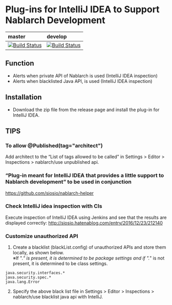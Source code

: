 # Plug-ins for IntelliJ IDEA to Support Nablarch Development

| master | develop |
|:-----------|:------------|
|[![Build Status](https://travis-ci.org/nablarch/nablarch-intellij-plugin.svg?branch=master)](https://travis-ci.org/nablarch/nablarch-intellij-plugin)|[![Build Status](https://travis-ci.org/nablarch/nablarch-intellij-plugin.svg?branch=develop)](https://travis-ci.org/nablarch/nablarch-intellij-plugin)|

## Function

- Alerts when private API of Nablarch is used (IntelliJ IDEA inspection)
- Alerts when blacklisted Java API, is used (IntelliJ IDEA inspection)

## Installation

- Download the zip file from the release page and install the plug-in for IntelliJ IDEA.

## TIPS

### To allow @Published(tag="architect")

Add architect to the “List of tags allowed to be called” in Settings > Editor > Inspections > nablarch/use unpublished api.

### “Plug-in meant for IntelliJ IDEA that provides a little support to Nablarch development” to be used in conjunction

https://github.com/siosio/nablarch-helper

### Check IntelliJ idea inspection with CIs

Execute inspection of IntelliJ IDEA using Jenkins and see that the results are displayed correctly: http://siosio.hatenablog.com/entry/2016/12/23/212140

### Customize unauthorized API

1. Create a blacklist (blackList.config) of unauthorized APIs and store them locally, as shown below.   
※If ".*" is present, it is determined to be package settings and if ".*" is not present, it is determined to be class settings.
  ```
  java.security.interfaces.*
  java.security.spec.*
  java.lang.Error
  ```
2. Specify the above black list file in Settings > Editor > Inspections > nablarch/use blacklist java api with IntelliJ.
